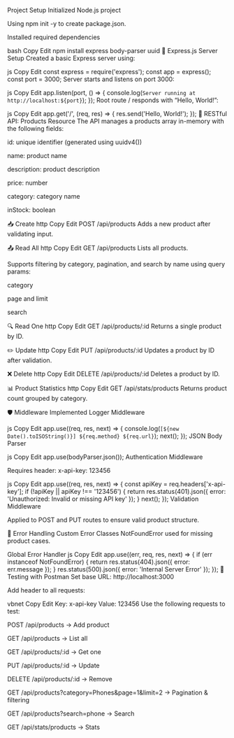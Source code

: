  Project Setup
Initialized Node.js project

Using npm init -y to create package.json.

Installed required dependencies

bash
Copy
Edit
npm install express body-parser uuid
🚀 Express.js Server Setup
Created a basic Express server using:

js
Copy
Edit
const express = require('express');
const app = express();
const port = 3000;
Server starts and listens on port 3000:

js
Copy
Edit
app.listen(port, () => {
  console.log(`Server running at http://localhost:${port}`);
});
Root route / responds with “Hello, World!”:

js
Copy
Edit
app.get('/', (req, res) => {
  res.send('Hello, World!');
});
🛒 RESTful API: Products Resource
The API manages a products array in-memory with the following fields:

id: unique identifier (generated using uuidv4())

name: product name

description: product description

price: number

category: category name

inStock: boolean

📥 Create
http
Copy
Edit
POST /api/products
Adds a new product after validating input.

📤 Read All
http
Copy
Edit
GET /api/products
Lists all products.

Supports filtering by category, pagination, and search by name using query params:

category

page and limit

search

🔍 Read One
http
Copy
Edit
GET /api/products/:id
Returns a single product by ID.

✏️ Update
http
Copy
Edit
PUT /api/products/:id
Updates a product by ID after validation.

❌ Delete
http
Copy
Edit
DELETE /api/products/:id
Deletes a product by ID.

📊 Product Statistics
http
Copy
Edit
GET /api/stats/products
Returns product count grouped by category.

🛡️ Middleware Implemented
Logger Middleware

js
Copy
Edit
app.use((req, res, next) => {
  console.log(`[${new Date().toISOString()}] ${req.method} ${req.url}`);
  next();
});
JSON Body Parser

js
Copy
Edit
app.use(bodyParser.json());
Authentication Middleware

Requires header: x-api-key: 123456

js
Copy
Edit
app.use((req, res, next) => {
  const apiKey = req.headers['x-api-key'];
  if (!apiKey || apiKey !== '123456') {
    return res.status(401).json({ error: 'Unauthorized: Invalid or missing API key' });
  }
  next();
});
Validation Middleware

Applied to POST and PUT routes to ensure valid product structure.

🧯 Error Handling
Custom Error Classes
NotFoundError used for missing product cases.

Global Error Handler
js
Copy
Edit
app.use((err, req, res, next) => {
  if (err instanceof NotFoundError) {
    return res.status(404).json({ error: err.message });
  }
  res.status(500).json({ error: 'Internal Server Error' });
});
🧪 Testing with Postman
Set base URL: http://localhost:3000

Add header to all requests:

vbnet
Copy
Edit
Key: x-api-key
Value: 123456
Use the following requests to test:

POST /api/products → Add product

GET /api/products → List all

GET /api/products/:id → Get one

PUT /api/products/:id → Update

DELETE /api/products/:id → Remove

GET /api/products?category=Phones&page=1&limit=2 → Pagination & filtering

GET /api/products?search=phone → Search

GET /api/stats/products → Stats

